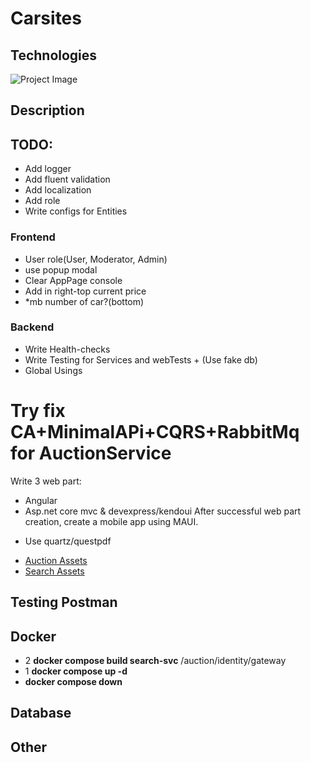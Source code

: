 # Carsites
<!--
[![license](https://img.shields.io/github/license/dj-nitehawk/FastEndpoints?color=blue&label=license&logo=Github&style=flat-square)](https://github.com/dj-nitehawk/FastEndpoints/blob/master/README.md) 
[![nuget](https://img.shields.io/nuget/v/FastEndpoints?label=version&logo=NuGet&style=flat-square)](https://www.nuget.org/packages/FastEndpoints) 
[![tests](https://img.shields.io/azure-devops/tests/RyanGunner/FastEndpoints/7?color=blue&label=tests&logo=Azure%20DevOps&style=flat-square)](https://dev.azure.com/RyanGunner/FastEndpoints/_build/latest?definitionId=7) 
[![nuget](https://img.shields.io/nuget/dt/FastEndpoints?color=blue&label=downloads&logo=NuGet&style=flat-square)](https://www.nuget.org/packages/FastEndpoints) 
[![discord](https://img.shields.io/discord/933662816458645504?color=blue&label=discord&logo=discord&logoColor=white&style=flat-square)](https://discord.gg/ARGPxTukpr)-->

## Technologies

![Project Image](https://github.com/davidkoo1/Carsites/assets/57301498/e64cd63b-5f11-425e-a58c-e909e2f7aa18)

## Description



## TODO:
- Add logger
- Add fluent validation
- Add localization
- Add role
- Write configs for Entities
### Frontend
- User role(User, Moderator, Admin)
- use popup modal
- Clear AppPage console
- Add in right-top current price
- *mb number of car?(bottom)

### Backend
- Write Health-checks
- Write Testing for Services and webTests + (Use fake db)
- Global Usings
# Try fix CA+MinimalAPi+CQRS+RabbitMq for AuctionService

Write 3 web part:
- Angular
- Asp.net core mvc & devexpress/kendoui
After successful web part creation, create a mobile app using MAUI.
* Use quartz/questpdf

- [Auction Assets](src/AuctionService/AuctionsItems)
- [Search Assets](src/SearchService/SearchItems)

## Testing Postman

## Docker
- 2 **docker compose build search-svc** /auction/identity/gateway
- 1 **docker compose up -d**
- **docker compose down**

## Database

## Other
